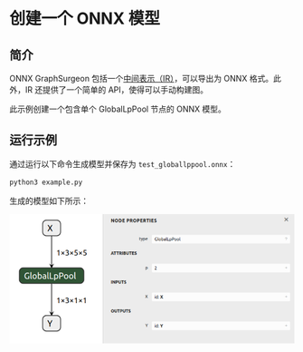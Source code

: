 # 创建一个 ONNX 模型

## 简介

ONNX GraphSurgeon 包括一个[中间表示（IR）](../../README.md#ir)，可以导出为 ONNX 格式。此外，IR 还提供了一个简单的 API，使得可以手动构建图。

此示例创建一个包含单个 GlobalLpPool 节点的 ONNX 模型。

## 运行示例

通过运行以下命令生成模型并保存为 `test_globallppool.onnx`：

```bash
python3 example.py
```

生成的模型如下所示：

![../resources/01_test_globallppool.onnx.png](./assets/01_test_globallppool.onnx.png)
